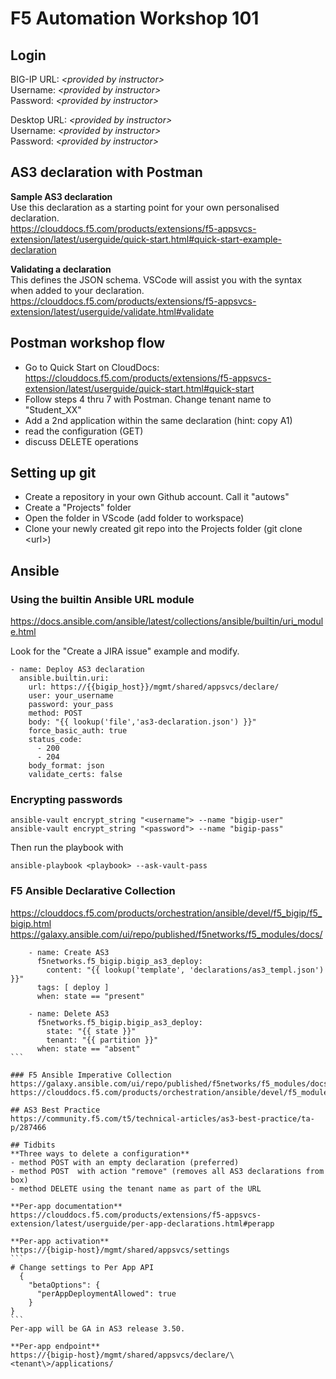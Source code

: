 # F5 Automation Workshop 101

## Login
BIG-IP URL: *\<provided by instructor\>*  
Username: *\<provided by instructor\>*  
Password: *\<provided by instructor\>*  

Desktop URL:  *\<provided by instructor\>*  
Username: *\<provided by instructor\>*  
Password: *\<provided by instructor\>*  

## AS3 declaration with Postman
**Sample AS3 declaration**  
Use this declaration as a starting point for your own personalised declaration.  
https://clouddocs.f5.com/products/extensions/f5-appsvcs-extension/latest/userguide/quick-start.html#quick-start-example-declaration

**Validating a declaration**  
This defines the JSON schema. VSCode will assist you with the syntax when added to your declaration.  
https://clouddocs.f5.com/products/extensions/f5-appsvcs-extension/latest/userguide/validate.html#validate

## Postman workshop flow  
- Go to Quick Start on CloudDocs: https://clouddocs.f5.com/products/extensions/f5-appsvcs-extension/latest/userguide/quick-start.html#quick-start  
- Follow steps 4 thru 7 with Postman. Change tenant name to "Student_XX"
- Add a 2nd application within the same declaration (hint: copy A1)  
- read the configuration (GET)
- discuss DELETE operations

## Setting up git
- Create a repository in your own Github account. Call it "autows"
- Create a "Projects" folder  
- Open the folder in VScode (add folder to workspace)
- Clone your newly created git repo into the Projects folder (git clone \<url\>)


## Ansible
### Using the builtin Ansible URL module
https://docs.ansible.com/ansible/latest/collections/ansible/builtin/uri_module.html 

Look for the "Create a JIRA issue" example and modify.  

```
- name: Deploy AS3 declaration
  ansible.builtin.uri:
    url: https://{{bigip_host}}/mgmt/shared/appsvcs/declare/
    user: your_username
    password: your_pass
    method: POST
    body: "{{ lookup('file','as3-declaration.json') }}"
    force_basic_auth: true
    status_code: 
      - 200
      - 204
    body_format: json
    validate_certs: false

```  

### Encrypting passwords
```
ansible-vault encrypt_string "<username"> --name "bigip-user"
ansible-vault encrypt_string "<password"> --name "bigip-pass"
```
Then run the playbook with  
```
ansible-playbook <playbook> --ask-vault-pass
```   
### F5 Ansible Declarative Collection  
https://clouddocs.f5.com/products/orchestration/ansible/devel/f5_bigip/f5_bigip.html  
https://galaxy.ansible.com/ui/repo/published/f5networks/f5_modules/docs/  

````
    - name: Create AS3
      f5networks.f5_bigip.bigip_as3_deploy:
        content: "{{ lookup('template', 'declarations/as3_templ.json') }}"
      tags: [ deploy ]
      when: state == "present"

    - name: Delete AS3
      f5networks.f5_bigip.bigip_as3_deploy:
        state: "{{ state }}"
        tenant: "{{ partition }}"
      when: state == "absent"
``` 

### F5 Ansible Imperative Collection  
https://galaxy.ansible.com/ui/repo/published/f5networks/f5_modules/docs/  
https://clouddocs.f5.com/products/orchestration/ansible/devel/f5_modules/getting_started.html  

## AS3 Best Practice
https://community.f5.com/t5/technical-articles/as3-best-practice/ta-p/287466

## Tidbits
**Three ways to delete a configuration**  
- method POST with an empty declaration (preferred)
- method POST  with action "remove" (removes all AS3 declarations from box)
- method DELETE using the tenant name as part of the URL 

**Per-app documentation**  
https://clouddocs.f5.com/products/extensions/f5-appsvcs-extension/latest/userguide/per-app-declarations.html#perapp

**Per-app activation**  
https://{bigip-host}/mgmt/shared/appsvcs/settings  
```
# Change settings to Per App API  
  {  
    "betaOptions": {  
      "perAppDeploymentAllowed": true  
    }  
}  
```
Per-app will be GA in AS3 release 3.50.  

**Per-app endpoint**  
https://{bigip-host}/mgmt/shared/appsvcs/declare/\<tenant\>/applications/
